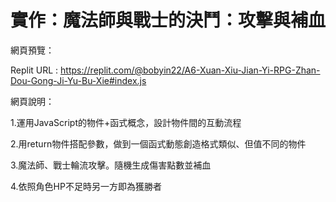 # 實作：魔法師與戰士的決鬥：攻擊與補血

網頁預覽：

Replit URL : https://replit.com/@bobyin22/A6-Xuan-Xiu-Jian-Yi-RPG-Zhan-Dou-Gong-Ji-Yu-Bu-Xie#index.js


網頁說明：

1.運用JavaScript的物件+函式概念，設計物件間的互動流程

2.用return物件搭配參數，做到一個函式動態創造格式類似、但值不同的物件

3.魔法師、戰士輪流攻擊。隨機生成傷害點數並補血

4.依照角色HP不足時另一方即為獲勝者
